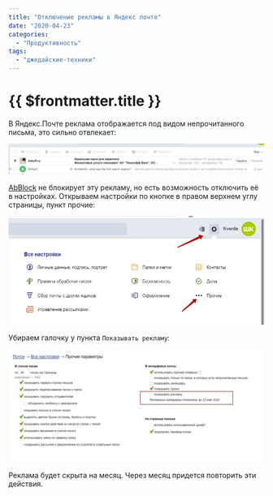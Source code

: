 ```yaml
---
title: "Отключение рекламы в Яндекс почте"
date: "2020-04-23"
categories: 
  - "Продуктивность"
tags: 
  - "джедайские-техники"
---
```


# {{ $frontmatter.title }}

В Яндекс.Почте реклама отображается под видом непрочитанного письма, это сильно отвлекает:

![Реклама в янедкс почте](images/ya_mail_00.jpg)

[AbBlock](https://way23.ru/убираем-из-браузера-лишнее/) не блокирует эту рекламу, но есть возможность отключить её в настройках. Открываем настройки по кнопке в правом верхнем углу страницы, пункт прочие:

![Вход в настройки янедкс почты](images/ya_mail_01.jpg)

Убираем галочку у пункта `Показывать рекламу`:

![Отключение рекламы в настройках Янадекс почты](images/ya_mail_02.jpg)

Реклама будет скрыта на месяц. Через месяц придется повторить эти действия.
